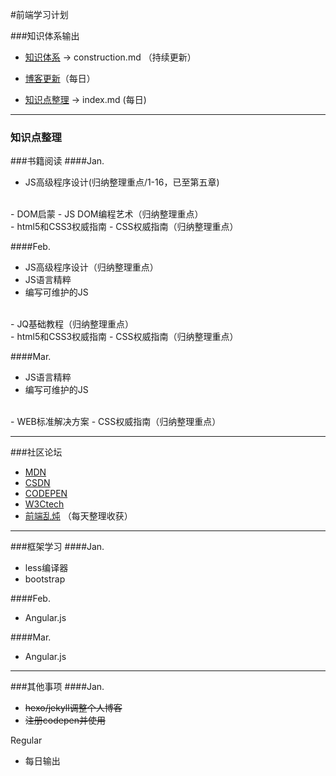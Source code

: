 #前端学习计划

###知识体系输出
- [知识体系](https://github.com/lcc19941214/FrontendStudy/blob/master/%E5%89%8D%E7%AB%AF%E7%9F%A5%E8%AF%86%E4%BD%93%E7%B3%BB%E6%80%BB%E7%BB%93.md) -> construction.md （持续更新）

- [博客更新](http://achuan.me/)（每日）

- [知识点整理](https://github.com/lcc19941214/FrontendStudy/blob/master/index.md) -> index.md (每日)

---
### 知识点整理 


###书籍阅读
####Jan.

- JS高级程序设计(归纳整理重点/1-16，已至第五章)
<br>
- DOM启蒙
- JS DOM编程艺术（归纳整理重点）
<br>
- html5和CSS3权威指南
- CSS权威指南（归纳整理重点）

####Feb.
- JS高级程序设计（归纳整理重点）
- JS语言精粹
- 编写可维护的JS
<br>
- JQ基础教程（归纳整理重点）
<br>
- html5和CSS3权威指南
- CSS权威指南（归纳整理重点）

####Mar.
- JS语言精粹
- 编写可维护的JS
<br>
- WEB标准解决方案
- CSS权威指南（归纳整理重点）

---

###社区论坛
- [MDN](https://developer.mozilla.org/en-US/)
- [CSDN](http://geek.csdn.net/frontend)
- [CODEPEN](http://codepen.io/)
- [W3Ctech](http://www.w3ctech.com/)
- [前端乱炖](http://geek.csdn.net/frontend)
（每天整理收获）

---

###框架学习
####Jan.
- less编译器
- bootstrap

####Feb.
- Angular.js


####Mar.
- Angular.js

---

###其他事项
####Jan.
- <s>hexo/jekyll调整个人博客</s>
- <s>注册codepen并使用</s>

Regular
- 每日输出
